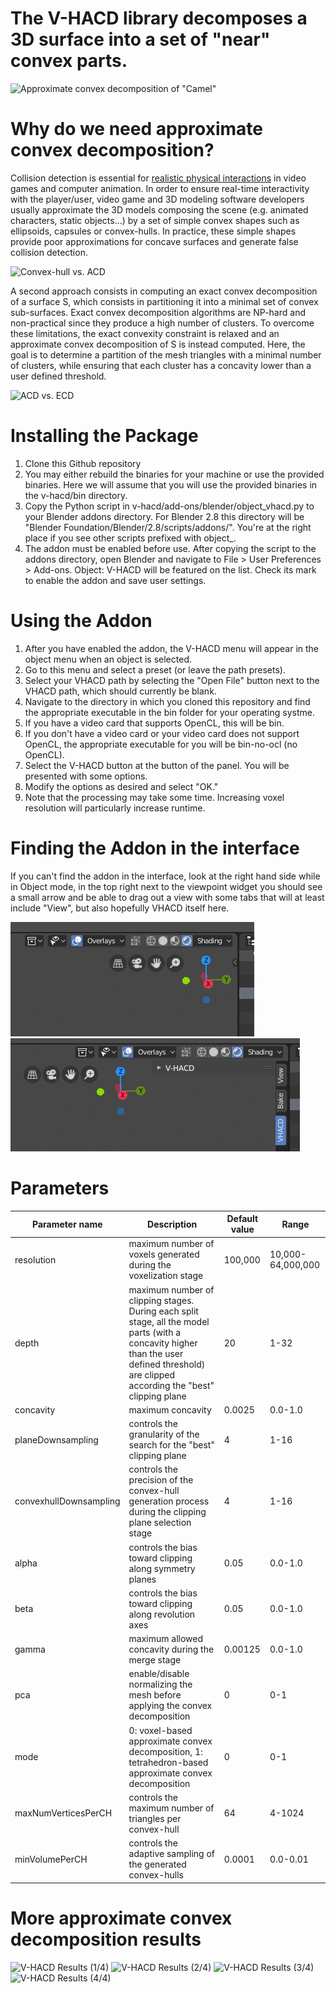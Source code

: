 # The V-HACD library decomposes a 3D surface into a set of "near" convex parts.

![Approximate convex decomposition of "Camel"](https://github.com/kmammou/v-hacd/raw/master/doc/acd.png)

# Why do we need approximate convex decomposition?

Collision detection is essential for [realistic physical interactions](https://www.youtube.com/watch?v=oyjE5L4-1lQ) in video games and computer animation. In order to ensure real-time interactivity with the player/user, video game and 3D modeling software developers usually approximate the 3D models composing the scene (e.g. animated characters, static objects...) by a set of simple convex shapes such as ellipsoids, capsules or convex-hulls. In practice, these simple shapes provide poor approximations for concave surfaces and generate false collision detection.

![Convex-hull vs. ACD](https://raw.githubusercontent.com/kmammou/v-hacd/master/doc/chvsacd.png)

A second approach consists in computing an exact convex decomposition of a surface S, which consists in partitioning it into a minimal set of convex sub-surfaces. Exact convex decomposition algorithms are NP-hard and non-practical since they produce a high number of clusters. To overcome these limitations, the exact convexity constraint is relaxed and an approximate convex decomposition of S is instead computed. Here, the goal is to determine a partition of the mesh triangles with a minimal number of clusters, while ensuring that each cluster has a concavity lower than a user defined threshold.

![ACD vs. ECD](https://raw.githubusercontent.com/kmammou/v-hacd/master/doc/ecdvsacd.png)

# Installing the Package

1. Clone this Github repository
1. You may either rebuild the binaries for your machine or use the provided binaries.  Here we will assume that you will use the provided binaries in the v-hacd/bin directory.
1. Copy the Python script in v-hacd/add-ons/blender/object_vhacd.py to your Blender addons directory.  For Blender 2.8 this directory will be "Blender Foundation/Blender/2.8/scripts/addons/".  You're at the right place if you see other scripts prefixed with object\_.
1. The addon must be enabled before use.  After copying the script to the addons directory, open Blender and navigate to File > User Preferences > Add-ons.  Object: V-HACD will be featured on the list.  Check its mark to enable the addon and save user settings.

# Using the Addon

1. After you have enabled the addon, the V-HACD menu will appear in the object menu when an object is selected.
1. Go to this menu and select a preset (or leave the path presets).
1. Select your VHACD path by selecting the "Open File" button next to the VHACD path, which should currently be blank.
  1. Navigate to the directory in which you cloned this repository and find the appropriate executable in the bin folder for your operating systme.
  1. If you have a video card that supports OpenCL, this will be bin.
  1. If you don't have a video card or your video card does not support OpenCL, the appropriate executable for you will be bin-no-ocl (no OpenCL).
1. Select the V-HACD button at the button of the panel.  You will be presented with some options.
1. Modify the options as desired and select "OK."
1. Note that the processing may take some time.  Increasing voxel resolution will particularly increase runtime.

# Finding the Addon in the interface
If you can't find the addon in the interface, look at the right hand side while in Object mode, in the top right next to the viewpoint widget you should see a small arrow and be able to drag out a view with some tabs that will at least include "View", but also hopefully VHACD itself here.

![before](before.png "on the right hand side in blender, before pulling it out")
![after](after.png "on the right hand side in blender, after pulling it out")

# Parameters 
| Parameter name | Description | Default value | Range |
| ------------- | ------------- | ------------- | ---- |
| resolution | maximum number of voxels generated during the voxelization stage	| 100,000 | 10,000-64,000,000 |
| depth |	maximum number of clipping stages. During each split stage, all the model parts (with a concavity higher than the user defined threshold) are clipped according the "best" clipping plane | 20 | 1-32 |
| concavity |	maximum concavity |	0.0025 | 0.0-1.0 |
| planeDownsampling |	controls the granularity of the search for the "best" clipping plane | 4 | 1-16 |
| convexhullDownsampling | controls the precision of the convex-hull generation process during the clipping plane selection stage | 4 | 1-16 |
| alpha | controls the bias toward clipping along symmetry planes | 0.05 | 0.0-1.0 |
| beta | controls the bias toward clipping along revolution axes | 0.05 | 0.0-1.0 |
| gamma |	maximum allowed concavity during the merge stage | 0.00125 | 0.0-1.0 |
| pca |	enable/disable normalizing the mesh before applying the convex decomposition | 0 | 0-1 |
| mode | 0: voxel-based approximate convex decomposition, 1: tetrahedron-based approximate convex decomposition | 0 | 0-1 |
| maxNumVerticesPerCH |	controls the maximum number of triangles per convex-hull | 64 | 4-1024 |
| minVolumePerCH | controls the adaptive sampling of the generated convex-hulls | 0.0001 | 0.0-0.01 |


# More approximate convex decomposition results
![V-HACD Results (1/4)](https://raw.githubusercontent.com/kmammou/v-hacd/master/doc/snapshots_1.png)
![V-HACD Results (2/4)](https://raw.githubusercontent.com/kmammou/v-hacd/master/doc/snapshots_2.png)
![V-HACD Results (3/4)](https://raw.githubusercontent.com/kmammou/v-hacd/master/doc/snapshots_3.png)
![V-HACD Results (4/4)](https://raw.githubusercontent.com/kmammou/v-hacd/master/doc/snapshots_4.png)
